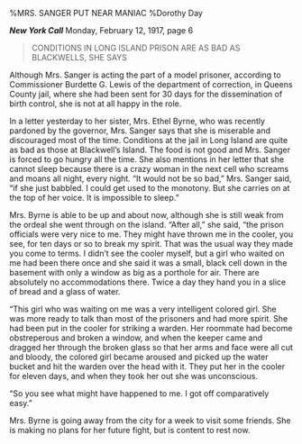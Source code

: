%MRS. SANGER PUT NEAR MANIAC
%Dorothy Day

__*New York Call*__  Monday, February 12, 1917, page 6

>CONDITIONS IN LONG ISLAND PRISON ARE AS BAD AS BLACKWELLS, SHE SAYS

Although Mrs. Sanger is acting the part of a model prisoner, according to Commissioner Burdette G. Lewis of the department of correction, in Queens County jail, where she had been sent for 30 days for the dissemination of birth control, she is not at all happy in the role.

In a letter yesterday to her sister, Mrs. Ethel Byrne, who was recently pardoned by the governor, Mrs. Sanger says that she is miserable and discouraged most of the time. Conditions at the jail in Long Island are quite as bad as those at Blackwell’s Island. The food is not good and Mrs. Sanger is forced to go hungry all the time. She also mentions in her letter that she cannot sleep because there is a crazy woman in the next cell who screams and moans all night, every night. “It would not be so bad,” Mrs. Sanger said, “if she just babbled. I could get used to the monotony. But she carries on at the top of her voice. It is impossible to sleep.”

Mrs. Byrne is able to be up and about now, although she is still weak from the ordeal she went through on the island. “After all,” she said, “the prison officials were very nice to me. They might have thrown me in the cooler, you see, for ten days or so to break my spirit. That was the usual way they made you come to terms. I didn’t see the cooler myself, but a girl who waited on me had been there once and she said it was a small, black cell down in the basement with only a window as big as a porthole for air. There are absolutely no accommodations there. Twice a day they hand you in a slice of bread and a glass of water.

“This girl who was waiting on me was a very intelligent colored girl. She was more ready to talk than most of the prisoners and had more spirit. She had been put in the cooler for striking a warden. Her roommate had become obstreperous and broken a window, and when the keeper came and dragged her through the broken glass so that her arms and face were all cut and bloody, the colored girl became aroused and picked up the water bucket and hit the warden over the head with it. They put her in the cooler for eleven days, and when they took her out she was unconscious.

“So you see what might have happened to me. I got off comparatively easy.”

Mrs. Byrne is going away from the city for a week to visit some friends. She is making no plans for her future fight, but is content to rest now.

